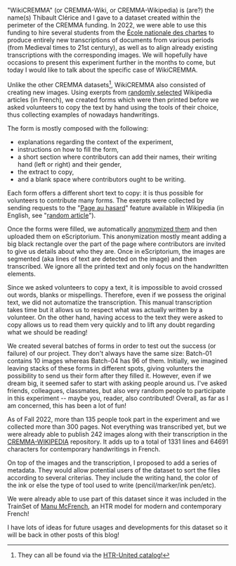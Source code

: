 <!--
.. title: 007 - WikiCREMMA
.. slug: 007
.. date: 2022-10-19 14:49:00 UTC-04:00
.. tags: wikicremma, experiment
.. category: dataset
.. link: 
.. description: 
.. type: text
-->

"WikiCREMMA" (or CREMMA-Wiki, or CREMMA-Wikipedia) is (are?) the name(s) Thibault Clérice and I gave to a dataset created within the perimeter of the CREMMA funding. In 2022, we were able to use this funding to hire several students from the [École nationale des chartes](https://www.chartes.psl.eu/) to produce entirely new transcriptions of documents from various periods (from Medieval times to 21st century), as well as to align already existing transcriptions with the corresponding images. We will hopefully have occasions to present this experiment further in the months to come, but today I would like to talk about the specific case of WikiCREMMA.  

Unlike the other CREMMA datasets[^1], WikiCREMMA also consisted of creating new images. Using exerpts from [randomly selected](https://github.com/PonteIneptique/wikicremma) Wikipedia articles (in French), we created forms which were then printed before we asked volunteers to copy the text by hand using the tools of their choice, thus collecting examples of nowadays handwritings.  

The form is mostly composed with the following:

- explanations regarding the context of the experiment,
- instructions on how to fill the form,
- a short section where contributors can add their names, their writing hand (left or right) and their gender,
- the extract to copy,
- and a blank space where contributors ought to be writing.

Each form offers a different short text to copy: it is thus possible for volunteers to contribute many forms. The exerpts were collected by sending requests to the "[Page au hasard](https://fr.wikipedia.org/wiki/Sp%C3%A9cial:Page_au_hasard)" feature available in Wikipedia (in English, see "[random article](https://en.wikipedia.org/wiki/Special:Random)").  

Once the forms were filled, we automatically [anonymized them](https://github.com/alix-tz/cremmawiki-anonymizer) and then uploaded them on eScriptorium. This anonymization mostly meant adding a big black rectangle over the part of the page where contributors are invited to give us details about who they are. Once in eScriptorium, the images are segmented (aka lines of text are detected on the image) and then transcribed. We ignore all the printed text and only focus on the handwritten elements.  

Since we asked volunteers to copy a text, it is impossible to avoid crossed out words, blanks or mispellings. Therefore, even if we possess the original text, we did not automatize the transcription. This manual transcription takes time but it allows us to respect what was actually written by a volunteer. On the other hand, having access to the text they were asked to copy allows us to read them very quickly and to lift any doubt regarding what we should be reading!

We created several batches of forms in order to test out the success (or failure) of our project. They don't always have the same size: Batch-01 contains 10 images whereas Batch-04 has 96 of them. Initially, we imagined leaving stacks of these forms in different spots, giving volunters the possibility to send us their form after they filled it. However, even if we dream big, it seemed safer to start with asking people around us. I've asked friends, colleagues, classmates, but also very random people to participate in this experiment -- maybe you, reader, also contributed! Overall, as far as I am concerned, this has been a lot of fun! 

As of Fall 2022, more than 135 people took part in the experiment and we collected more than 300 pages. Not everything was transcribed yet, but we were already able to publish 242 images along with their transcription in the [CREMMA-WIKIPEDIA](https://github.com/HTR-United/cremma-wikipedia) repository. It adds up to a total of 1331 lines and 64691 characters for contemporary handwritings in French. 

On top of the images and the transcription, I proposed to add a series of metadata. They would allow potential users of the dataset to sort the files according to several criterias. They include the writing hand, the color of the ink or else the type of tool used to write (pencil/marker/ink pen/etc).

We were already able to use part of this dataset since it was included in the TrainSet of [Manu McFrench](https://zenodo.org/record/6657809#.Y1BEtEyZOuU), an HTR model for modern and contemporary French!

I have lots of ideas for future usages and developments for this dataset so it will be back in other posts of this blog!

[^1]: They can all be found via the [HTR-United catalog!](https://htr-united.github.io/catalog.html)